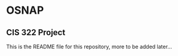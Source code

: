 # OSNAP
CIS 322 Project
--------------------------------------------------------------------------------------------
This is the README file for this repository, more to be added later...
